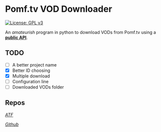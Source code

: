 # Pomf.tv VOD Downloader
[![License: GPL v3](https://img.shields.io/badge/License-GPLv3-blue.svg)](https://gnu.org/licenses/gpl-3.0)

An *amateurish* program in python to download VODs from Pomf.tv using a **[public API](https://pomf.tv/help#api)**.

## TODO

- [ ] A better project name
- [X] Better ID choosing 
- [X] Multiple download
- [ ] Configuration line
- [ ] Downloaded VODs folder

## Repos
[*ATF*](https://git.allthefallen.moe/i4gor/pomf-vod-dl)

[*Github*](https://github.com/i4gort/pomftv-vod-downloader)

